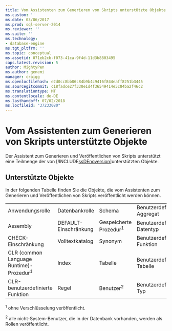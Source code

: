 ```yaml
---
title: Vom Assistenten zum Generieren von Skripts unterstützte Objekte | Microsoft-Dokumentation
ms.custom: ''
ms.date: 03/06/2017
ms.prod: sql-server-2014
ms.reviewer: ''
ms.suite: ''
ms.technology:
- database-engine
ms.tgt_pltfrm: ''
ms.topic: conceptual
ms.assetid: 071eb2cb-f073-41ca-9f4d-11d3b8803495
caps.latest.revision: 5
author: MightyPen
ms.author: genemi
manager: craigg
ms.openlocfilehash: e2d0cc8bb86c84b9b4c9416f844eaff8251b3445
ms.sourcegitcommit: c18fadce27f330e1d4f36549414e5c84ba2f46c2
ms.translationtype: MT
ms.contentlocale: de-DE
ms.lasthandoff: 07/02/2018
ms.locfileid: "37233080"
---
```

# <a name="objects-supported-by-the-generate-scripts-wizard"></a>Vom Assistenten zum Generieren von Skripts unterstützte Objekte
  Der Assistent zum Generieren und Veröffentlichen von Skripts unterstützt eine Teilmenge der von [!INCLUDE[ssDEnoversion](../../includes/ssdenoversion-md.md)]unterstützten Objekte.  
  
## <a name="supported-objects"></a>Unterstützte Objekte  
 In der folgenden Tabelle finden Sie die Objekte, die vom Assistenten zum Generieren und Veröffentlichen von Skripts veröffentlicht werden können.  
  
||||||  
|-|-|-|-|-|  
|Anwendungsrolle|Datenbankrolle|Schema|Benutzerdefiniertes Aggregat|Ansicht<sup>1</sup>|  
|Assembly|DEFAULT-Einschränkung|Gespeicherte Prozedur<sup>1</sup>|Benutzerdefinierter Datentyp|XML-Schemaauflistung|  
|CHECK-Einschränkung|Volltextkatalog|Synonym|Benutzerdefinierte Funktion||  
|CLR (common Language Runtime)-Prozedur<sup>1</sup>|Index|Tabelle|Benutzerdefinierte Tabelle||  
|CLR-benutzerdefinierte Funktion|Regel|Benutzer<sup>2</sup>|Benutzerdefinierter Typ||  
  
 <sup>1</sup> ohne Verschlüsselung veröffentlicht.  
  
 <sup>2</sup> alle nicht-System-Benutzer, die in der Datenbank vorhanden, werden als Rollen veröffentlicht.  
  
  

